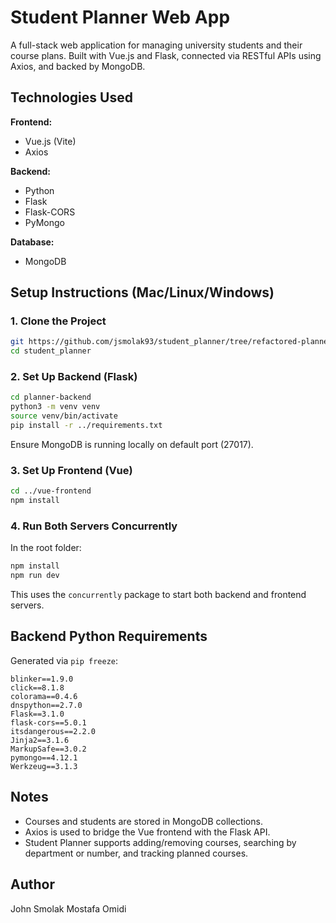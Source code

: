 # Student Planner Web App

A full-stack web application for managing university students and their course plans. Built with Vue.js and Flask, connected via RESTful APIs using Axios, and backed by MongoDB.

## Technologies Used

**Frontend:**
- Vue.js (Vite)
- Axios

**Backend:**
- Python
- Flask
- Flask-CORS
- PyMongo

**Database:**
- MongoDB


## Setup Instructions (Mac/Linux/Windows)

### 1. Clone the Project

```bash
git https://github.com/jsmolak93/student_planner/tree/refactored-planner
cd student_planner
```

### 2. Set Up Backend (Flask)

```bash
cd planner-backend
python3 -m venv venv         
source venv/bin/activate    
pip install -r ../requirements.txt
```

Ensure MongoDB is running locally on default port (27017).  

### 3. Set Up Frontend (Vue)

```bash
cd ../vue-frontend
npm install
```

### 4. Run Both Servers Concurrently

In the root folder:

```bash
npm install
npm run dev
```

This uses the `concurrently` package to start both backend and frontend servers.


## Backend Python Requirements

Generated via `pip freeze`:

```
blinker==1.9.0
click==8.1.8
colorama==0.4.6
dnspython==2.7.0
Flask==3.1.0
flask-cors==5.0.1
itsdangerous==2.2.0
Jinja2==3.1.6
MarkupSafe==3.0.2
pymongo==4.12.1
Werkzeug==3.1.3
```



## Notes

- Courses and students are stored in MongoDB collections.
- Axios is used to bridge the Vue frontend with the Flask API.
- Student Planner supports adding/removing courses, searching by department or number, and tracking planned courses.


## Author
John Smolak
Mostafa Omidi